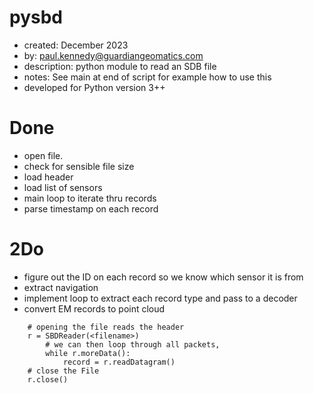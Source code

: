pysbd
=====
* created:       December 2023
* by:            paul.kennedy@guardiangeomatics.com
* description:   python module to read an SDB file
* notes:         See main at end of script for example how to use this
* developed for Python version 3++

Done
====
* open file.
* check for sensible file size
* load header
* load list of sensors
* main loop to iterate thru records
* parse timestamp on each record



2Do
===
* figure out the ID on each record so we know which sensor it is from
* extract navigation
* implement loop to extract each record type and pass to a decoder
* convert EM records to point cloud

```
    # opening the file reads the header
    r = SBDReader(<filename>)
        # we can then loop through all packets, 
        while r.moreData():
            record = r.readDatagram()
    # close the File 
    r.close()
```
